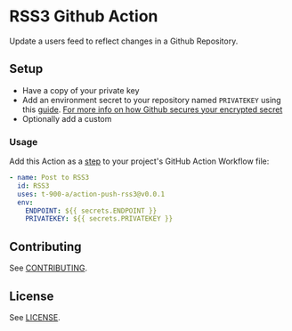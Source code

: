 # RSS3 Github Action

Update a users feed to reflect changes in a Github Repository.

## Setup

* Have a copy of your private key
* Add an environment secret to your repository named `PRIVATEKEY` using this [guide][repo-secret].
[For more info on how Github secures your encrypted secret][secret]
* Optionally add a custom

### Usage

Add this Action as a [step][job-step] to your project's GitHub Action Workflow file:

```yaml
- name: Post to RSS3
  id: RSS3
  uses: t-900-a/action-push-rss3@v0.0.1
  env:
    ENDPOINT: ${{ secrets.ENDPOINT }}
    PRIVATEKEY: ${{ secrets.PRIVATEKEY }}
```

## Contributing

See [CONTRIBUTING](.github/contributing.md).
## License

See [LICENSE](LICENSE).

[job-step]: https://docs.github.com/en/actions/learn-github-actions/workflow-syntax-for-github-actions#jobsjob_idsteps
[repo-secret]: https://docs.github.com/en/free-pro-team@latest/actions/reference/encrypted-secrets#creating-encrypted-secrets-for-a-repository
[secret]: https://docs.github.com/en/actions/security-guides/encrypted-secrets
